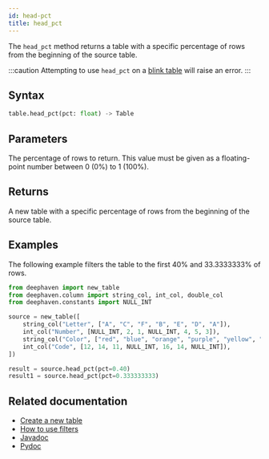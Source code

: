 ```yaml
---
id: head-pct
title: head_pct
---
```


The `head_pct` method returns a table with a specific percentage of rows from the beginning of the source table.

:::caution
Attempting to use `head_pct` on a [blink table](../../../conceptual/table-types.md#blink) will raise an error.
:::

## Syntax

```python syntax
table.head_pct(pct: float) -> Table
```

## Parameters

<ParamTable>
<Param name="pct" type="float">

The percentage of rows to return. This value must be given as a floating-point number between 0 (0%) to 1 (100%).

</Param>
</ParamTable>

## Returns

A new table with a specific percentage of rows from the beginning of the source table.

## Examples

The following example filters the table to the first 40% and 33.3333333% of rows.

```python order=source,result,result1
from deephaven import new_table
from deephaven.column import string_col, int_col, double_col
from deephaven.constants import NULL_INT

source = new_table([
    string_col("Letter", ["A", "C", "F", "B", "E", "D", "A"]),
    int_col("Number", [NULL_INT, 2, 1, NULL_INT, 4, 5, 3]),
    string_col("Color", ["red", "blue", "orange", "purple", "yellow", "pink", "blue"]),
    int_col("Code", [12, 14, 11, NULL_INT, 16, 14, NULL_INT]),
])

result = source.head_pct(pct=0.40)
result1 = source.head_pct(pct=0.333333333)
```

## Related documentation

- [Create a new table](../../../how-to-guides/new-table.md)
- [How to use filters](../../../how-to-guides/use-filters.md)
- [Javadoc](<https://deephaven.io/core/javadoc/io/deephaven/engine/table/Table.html#headPct(double)>)
- [Pydoc](https://deephaven.io/core/pydoc/code/deephaven.table.html?highlight=head#deephaven.table.Table.head_pct)
